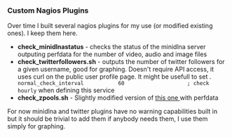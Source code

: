 ### Custom Nagios Plugins

Over time I built several nagios plugins for my use (or modified existing ones). I keep them here.

* **check_minidlnastatus** - checks the status of the minidlna server outputing perfdata for the number of video, audio and image files
* **check_twitterfollowers.sh** - outputs the number of twitter followers for a given username, good for graphing. Doesn't require API access, it uses curl on the public user profile page. It might be usefull to set .
`        normal_check_interval           60                    ; check hourly` when defining this service
* **check_zpools.sh** - Slightly modified version of [ this one ](https://github.com/alpha01/SysAdmin-Scripts/tree/master/nagios-plugins) with perfdata

For now minidlna and twitter plugins have no warning capabilities built in but it should be trivial to add them if anybody needs them, I use them simply for graphing.

